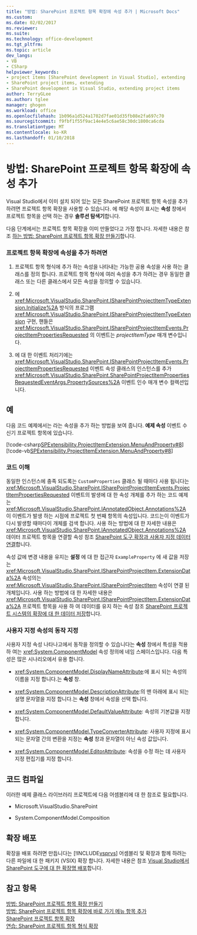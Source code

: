 ```yaml
---
title: "방법: SharePoint 프로젝트 항목 확장에 속성 추가 | Microsoft Docs"
ms.custom: 
ms.date: 02/02/2017
ms.reviewer: 
ms.suite: 
ms.technology: office-development
ms.tgt_pltfrm: 
ms.topic: article
dev_langs:
- VB
- CSharp
helpviewer_keywords:
- project items [SharePoint development in Visual Studio], extending
- SharePoint project items, extending
- SharePoint development in Visual Studio, extending project items
author: TerryGLee
ms.author: tglee
manager: ghogen
ms.workload: office
ms.openlocfilehash: 1b096a1d524a1702d7fae01d35fb08e2fa697c70
ms.sourcegitcommit: f9fbf1f55f9ac14e4e5c6ae58c30dc1800ca6cda
ms.translationtype: MT
ms.contentlocale: ko-KR
ms.lasthandoff: 01/10/2018
---
```

# <a name="how-to-add-a-property-to-a-sharepoint-project-item-extension"></a>방법: SharePoint 프로젝트 항목 확장에 속성 추가
  Visual Studio에서 이미 설치 되어 있는 모든 SharePoint 프로젝트 항목 속성을 추가 하려면 프로젝트 항목 확장을 사용할 수 있습니다. 에 해당 속성이 표시는 **속성** 창에서 프로젝트 항목을 선택 하는 경우 **솔루션 탐색기**합니다.  
  
 다음 단계에서는 프로젝트 항목 확장을 이미 만들었다고 가정 합니다. 자세한 내용은 참조 [하는 방법: SharePoint 프로젝트 항목 확장 만들기](../sharepoint/how-to-create-a-sharepoint-project-item-extension.md)합니다.  
  
### <a name="to-add-a-property-to-a-project-item-extension"></a>프로젝트 항목 확장에 속성을 추가 하려면  
  
1.  프로젝트 항목 형식에 추가 하는 속성을 나타내는 가능한 공용 속성을 사용 하는 클래스를 정의 합니다. 프로젝트 항목 형식에 여러 속성을 추가 하려는 경우 동일한 클래스 또는 다른 클래스에서 모든 속성을 정의할 수 있습니다.  
  
2.  에 <xref:Microsoft.VisualStudio.SharePoint.ISharePointProjectItemTypeExtension.Initialize%2A> 방식의 프로그램 <xref:Microsoft.VisualStudio.SharePoint.ISharePointProjectItemTypeExtension> 구현, 핸들은 <xref:Microsoft.VisualStudio.SharePoint.ISharePointProjectItemEvents.ProjectItemPropertiesRequested> 의 이벤트는 *projectItemType* 매개 변수입니다.  
  
3.  에 대 한 이벤트 처리기에는 <xref:Microsoft.VisualStudio.SharePoint.ISharePointProjectItemEvents.ProjectItemPropertiesRequested> 이벤트 속성 클래스의 인스턴스를 추가 <xref:Microsoft.VisualStudio.SharePoint.SharePointProjectItemPropertiesRequestedEventArgs.PropertySources%2A> 이벤트 인수 매개 변수 컬렉션입니다.  
  
## <a name="example"></a>예  
 다음 코드 예제에서는 라는 속성을 추가 하는 방법을 보여 줍니다. **예제 속성** 이벤트 수신기 프로젝트 항목에 있습니다.  
  
 [!code-csharp[SPExtensibility.ProjectItemExtension.MenuAndProperty#8](../sharepoint/codesnippet/CSharp/projectitemmenuandproperty/extension/projectitemextensionproperty.cs#8)]
 [!code-vb[SPExtensibility.ProjectItemExtension.MenuAndProperty#8](../sharepoint/codesnippet/VisualBasic/projectitemmenuandproperty/extension/projectitemextensionproperty.vb#8)]  
  
### <a name="understanding-the-code"></a>코드 이해  
 동일한 인스턴스에 충족 되도록는 `CustomProperties` 클래스 될 때마다 사용 됩니다는 <xref:Microsoft.VisualStudio.SharePoint.ISharePointProjectItemEvents.ProjectItemPropertiesRequested> 이벤트의 발생에 대 한 속성 개체를 추가 하는 코드 예제는 <xref:Microsoft.VisualStudio.SharePoint.IAnnotatedObject.Annotations%2A> 이 이벤트가 발생 하는 시점에 프로젝트 첫 번째 항목의 속성입니다. 코드는이 이벤트가 다시 발생할 때마다이 개체를 검색 합니다. 사용 하는 방법에 대 한 자세한 내용은 <xref:Microsoft.VisualStudio.SharePoint.IAnnotatedObject.Annotations%2A> 데이터 프로젝트 항목을 연결할 속성 참조 [SharePoint 도구 확장과 사용자 지정 데이터 연결](../sharepoint/associating-custom-data-with-sharepoint-tools-extensions.md)합니다.  
  
 속성 값에 변경 내용을 유지는 **설정** 에 대 한 접근자 `ExampleProperty` 에 새 값을 저장는 <xref:Microsoft.VisualStudio.SharePoint.ISharePointProjectItem.ExtensionData%2A> 속성의는 <xref:Microsoft.VisualStudio.SharePoint.ISharePointProjectItem> 속성이 연결 된 개체입니다. 사용 하는 방법에 대 한 자세한 내용은 <xref:Microsoft.VisualStudio.SharePoint.ISharePointProjectItem.ExtensionData%2A> 프로젝트 항목을 사용 하 여 데이터를 유지 하는 속성 참조 [SharePoint 프로젝트 시스템의 확장에 대 한 데이터 저장](../sharepoint/saving-data-in-extensions-of-the-sharepoint-project-system.md)합니다.  
  
### <a name="specifying-the-behavior-of-custom-properties"></a>사용자 지정 속성의 동작 지정  
 사용자 지정 속성 나타나고에서 동작을 정의할 수 있습니다는 **속성** 창에서 특성을 적용 하 여는 <xref:System.ComponentModel> 속성 정의에 네임 스페이스입니다. 다음 특성은 많은 시나리오에서 유용 합니다.  
  
-   <xref:System.ComponentModel.DisplayNameAttribute>:에 표시 되는 속성의 이름을 지정 합니다.는 **속성** 창.  
  
-   <xref:System.ComponentModel.DescriptionAttribute>:의 맨 아래에 표시 되는 설명 문자열을 지정 합니다.는 **속성** 창에서 속성을 선택 합니다.  
  
-   <xref:System.ComponentModel.DefaultValueAttribute>: 속성의 기본값을 지정합니다.  
  
-   <xref:System.ComponentModel.TypeConverterAttribute>: 사용자 지정에 표시 되는 문자열 간의 변환을 지정는 **속성** 창과 문자열이 아닌 속성 값입니다.  
  
-   <xref:System.ComponentModel.EditorAttribute>: 속성을 수정 하는 데 사용자 지정 편집기를 지정 합니다.  
  
## <a name="compiling-the-code"></a>코드 컴파일  
 이러한 예제 클래스 라이브러리 프로젝트에 다음 어셈블리에 대 한 참조로 필요합니다.  
  
-   Microsoft.VisualStudio.SharePoint  
  
-   System.ComponentModel.Composition  
  
## <a name="deploying-the-extension"></a>확장 배포  
 확장을 배포 하려면 만듭니다는 [!INCLUDE[vsprvs](../sharepoint/includes/vsprvs-md.md)] 어셈블리 및 확장과 함께 하려는 다른 파일에 대 한 패키지 (VSIX) 확장 합니다. 자세한 내용은 참조 [Visual Studio에서 SharePoint 도구에 대 한 확장명 배포](../sharepoint/deploying-extensions-for-the-sharepoint-tools-in-visual-studio.md)합니다.  
  
## <a name="see-also"></a>참고 항목  
 [방법: SharePoint 프로젝트 항목 확장 만들기](../sharepoint/how-to-create-a-sharepoint-project-item-extension.md)   
 [방법: SharePoint 프로젝트 항목 확장에 바로 가기 메뉴 항목 추가](../sharepoint/how-to-add-a-shortcut-menu-item-to-a-sharepoint-project-item-extension.md)   
 [SharePoint 프로젝트 항목 확장](../sharepoint/extending-sharepoint-project-items.md)   
 [연습: SharePoint 프로젝트 항목 형식 확장](../sharepoint/walkthrough-extending-a-sharepoint-project-item-type.md)  
  
  